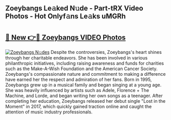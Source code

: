 ## Zoeybangs Le𝚊ked N𝚞de - Part-tRX Video Photos - Hot Onlyf𝚊ns Le𝚊ks uMGRh

# <h2><a href="http://ab92523.deff.icu/?id=Zoeybangs">🔗 New 👉🔴 Zoeybangs VIDEO Photos</a></h2>

[![Zoeybangs N𝚞des](https://i.imgur.com/rIISA9y.gif)](http://ab92523.deff.icu/?id=Zoeybangs)
Despite the controversies, Zoeybangs's heart shines through her charitable endeavors. She has been involved in various philanthropic initiatives, including raising awareness and funds for charities such as the Make-A-Wish Foundation and the American Cancer Society. Zoeybangs's compassionate nature and commitment to making a difference have earned her the respect and admiration of her fans. Born in 1995, Zoeybangs grew up in a musical family and began singing at a young age. She was heavily influenced by artists such as Adele, Florence + The Machine, and Lorde, and began writing her own songs as a teenager. After completing her education, Zoeybangs released her debut single "Lost in the Moment" in 2017, which quickly gained traction online and caught the attention of music industry professionals.
